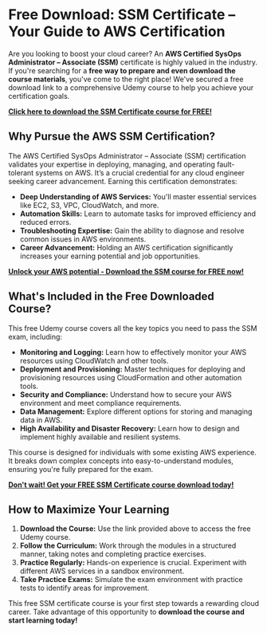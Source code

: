 # Free Download: SSM Certificate – Your Guide to AWS Certification

Are you looking to boost your cloud career? An **AWS Certified SysOps Administrator – Associate (SSM)** certificate is highly valued in the industry. If you're searching for a **free way to prepare and even download the course materials**, you've come to the right place! We've secured a free download link to a comprehensive Udemy course to help you achieve your certification goals.

[**Click here to download the SSM Certificate course for FREE!**](https://udemywork.com/ssm-certificate)

## Why Pursue the AWS SSM Certification?

The AWS Certified SysOps Administrator – Associate (SSM) certification validates your expertise in deploying, managing, and operating fault-tolerant systems on AWS. It’s a crucial credential for any cloud engineer seeking career advancement. Earning this certification demonstrates:

*   **Deep Understanding of AWS Services:** You'll master essential services like EC2, S3, VPC, CloudWatch, and more.
*   **Automation Skills:** Learn to automate tasks for improved efficiency and reduced errors.
*   **Troubleshooting Expertise:** Gain the ability to diagnose and resolve common issues in AWS environments.
*   **Career Advancement:** Holding an AWS certification significantly increases your earning potential and job opportunities.

[**Unlock your AWS potential - Download the SSM course for FREE now!**](https://udemywork.com/ssm-certificate)

## What's Included in the Free Downloaded Course?

This free Udemy course covers all the key topics you need to pass the SSM exam, including:

*   **Monitoring and Logging:** Learn how to effectively monitor your AWS resources using CloudWatch and other tools.
*   **Deployment and Provisioning:** Master techniques for deploying and provisioning resources using CloudFormation and other automation tools.
*   **Security and Compliance:** Understand how to secure your AWS environment and meet compliance requirements.
*   **Data Management:** Explore different options for storing and managing data in AWS.
*   **High Availability and Disaster Recovery:** Learn how to design and implement highly available and resilient systems.

This course is designed for individuals with some existing AWS experience. It breaks down complex concepts into easy-to-understand modules, ensuring you're fully prepared for the exam.

[**Don't wait! Get your FREE SSM Certificate course download today!**](https://udemywork.com/ssm-certificate)

## How to Maximize Your Learning

1.  **Download the Course:** Use the link provided above to access the free Udemy course.
2.  **Follow the Curriculum:** Work through the modules in a structured manner, taking notes and completing practice exercises.
3.  **Practice Regularly:** Hands-on experience is crucial. Experiment with different AWS services in a sandbox environment.
4.  **Take Practice Exams:** Simulate the exam environment with practice tests to identify areas for improvement.

This free SSM certificate course is your first step towards a rewarding cloud career. Take advantage of this opportunity to **download the course and start learning today!**
